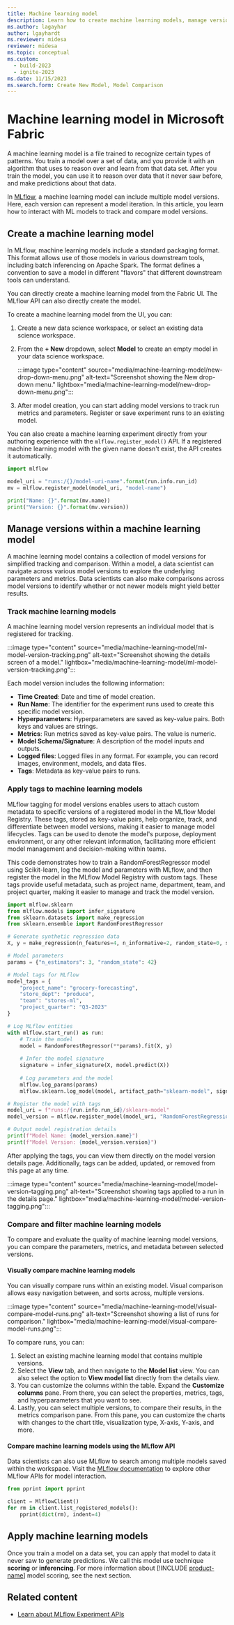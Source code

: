 ```yaml
---
title: Machine learning model
description: Learn how to create machine learning models, manage versions within a model, track models, and apply a model.
ms.author: lagayhar 
author: lgayhardt
ms.reviewer: midesa
reviewer: midesa
ms.topic: conceptual
ms.custom:
  - build-2023
  - ignite-2023
ms.date: 11/15/2023
ms.search.form: Create New Model, Model Comparison
---
```


# Machine learning model in Microsoft Fabric

A machine learning model is a file trained to recognize certain types of patterns. You train a model over a set of data, and you provide it with an algorithm that uses to reason over and learn from that data set. After you train the model, you can use it to reason over data that it never saw before, and make predictions about that data.



In [MLflow](https://mlflow.org/), a machine learning model can include multiple model versions. Here, each version can represent a model iteration. In this article, you learn how to interact with ML models to track and compare model versions.

## Create a machine learning model

In MLflow, machine learning models include a standard packaging format. This format allows use of those models in various downstream tools, including batch inferencing on Apache Spark. The format defines a convention to save a model in different "flavors" that different downstream tools can understand.

You can directly create a machine learning model from the Fabric UI. The MLflow API can also directly create the model.

To create a machine learning model from the UI, you can:

1. Create a new data science workspace, or select an existing data science workspace.
1. From the **+ New** dropdown, select **Model** to create an empty model in your data science workspace.

   :::image type="content" source="media/machine-learning-model/new-drop-down-menu.png" alt-text="Screenshot showing the New drop-down menu." lightbox="media/machine-learning-model/new-drop-down-menu.png":::

3. After model creation, you can start adding model versions to track run metrics and parameters. Register or save experiment runs to an existing model.

You can also create a machine learning experiment directly from your authoring experience with the `mlflow.register_model()` API. If a registered machine learning model with the given name doesn't exist, the API creates it automatically.

```python
import mlflow

model_uri = "runs:/{}/model-uri-name".format(run.info.run_id)
mv = mlflow.register_model(model_uri, "model-name")

print("Name: {}".format(mv.name))
print("Version: {}".format(mv.version))
```

## Manage versions within a machine learning model

A machine learning model contains a collection of model versions for simplified tracking and comparison. Within a model, a data scientist can navigate across various model versions to explore the underlying parameters and metrics. Data scientists can also make comparisons across model versions to identify whether or not newer models might yield better results.

### Track machine learning models

A machine learning model version represents an individual model that is registered for tracking.

:::image type="content" source="media/machine-learning-model/ml-model-version-tracking.png" alt-text="Screenshot showing the details screen of a model." lightbox="media/machine-learning-model/ml-model-version-tracking.png":::

Each model version includes the following information:

- **Time Created**: Date and time of model creation.
- **Run Name**: The identifier for the experiment runs used to create this specific model version.
- **Hyperparameters**: Hyperparameters are saved as key-value pairs. Both keys and values are strings.
- **Metrics**: Run metrics saved as key-value pairs. The value is numeric.
- **Model Schema/Signature**: A description of the model inputs and outputs.
- **Logged files**: Logged files in any format. For example, you can record images, environment, models, and data files.
- **Tags**: Metadata as key-value pairs to runs.

### Apply tags to machine learning models

MLflow tagging for model versions enables users to attach custom metadata to specific versions of a registered model in the MLflow Model Registry. These tags, stored as key-value pairs, help organize, track, and differentiate between model versions, making it easier to manage model lifecycles. Tags can be used to denote the model's purpose, deployment environment, or any other relevant information, facilitating more efficient model management and decision-making within teams.

This code demonstrates how to train a RandomForestRegressor model using Scikit-learn, log the model and parameters with MLflow, and then register the model in the MLflow Model Registry with custom tags. These tags provide useful metadata, such as project name, department, team, and project quarter, making it easier to manage and track the model version.

```python
import mlflow.sklearn
from mlflow.models import infer_signature
from sklearn.datasets import make_regression
from sklearn.ensemble import RandomForestRegressor

# Generate synthetic regression data
X, y = make_regression(n_features=4, n_informative=2, random_state=0, shuffle=False)

# Model parameters
params = {"n_estimators": 3, "random_state": 42}

# Model tags for MLflow
model_tags = {
    "project_name": "grocery-forecasting",
    "store_dept": "produce",
    "team": "stores-ml",
    "project_quarter": "Q3-2023"
}

# Log MLflow entities
with mlflow.start_run() as run:
    # Train the model
    model = RandomForestRegressor(**params).fit(X, y)
    
    # Infer the model signature
    signature = infer_signature(X, model.predict(X))
    
    # Log parameters and the model
    mlflow.log_params(params)
    mlflow.sklearn.log_model(model, artifact_path="sklearn-model", signature=signature)

# Register the model with tags
model_uri = f"runs:/{run.info.run_id}/sklearn-model"
model_version = mlflow.register_model(model_uri, "RandomForestRegressionModel", tags=model_tags)

# Output model registration details
print(f"Model Name: {model_version.name}")
print(f"Model Version: {model_version.version}")

```

After applying the tags, you can view them directly on the model version details page. Additionally, tags can be added, updated, or removed from this page at any time.

:::image type="content" source="media/machine-learning-model/model-version-tagging.png" alt-text="Screenshot showing tags applied to a run in the details page." lightbox="media/machine-learning-model/model-version-tagging.png":::

### Compare and filter machine learning models

To compare and evaluate the quality of machine learning model versions, you can compare the parameters, metrics, and metadata between selected versions.

#### Visually compare machine learning models

You can visually compare runs within an existing model. Visual comparison allows easy navigation between, and sorts across, multiple versions.

:::image type="content" source="media/machine-learning-model/visual-compare-model-runs.png" alt-text="Screenshot showing a list of runs for comparison." lightbox="media/machine-learning-model/visual-compare-model-runs.png":::

To compare runs, you can:

1. Select an existing machine learning model that contains multiple versions.
1. Select the **View** tab, and then navigate to the **Model list** view. You can also select the option to **View model list** directly from the details view.
1. You can customize the columns within the table. Expand the **Customize columns** pane. From there, you can select the properties, metrics, tags, and hyperparameters that you want to see.
1. Lastly, you can select multiple versions, to compare their results, in the metrics comparison pane. From this pane, you can customize the charts with changes to the chart title, visualization type, X-axis, Y-axis, and more.

#### Compare machine learning models using the MLflow API

Data scientists can also use MLflow to search among multiple models saved within the workspace. Visit the [MLflow documentation](https://www.mlflow.org/docs/latest/python_api/mlflow.html) to explore other MLflow APIs for model interaction.

```Python
from pprint import pprint

client = MlflowClient()
for rm in client.list_registered_models():
    pprint(dict(rm), indent=4)
```

## Apply machine learning models

Once you train a model on a data set, you can apply that model to data it never saw to generate predictions. We call this model use technique **scoring** or **inferencing**. For more information about [!INCLUDE [product-name](../includes/product-name.md)] model scoring, see the next section.


## Related content

- [Learn about MLflow Experiment APIs](https://www.mlflow.org/docs/latest/python_api/mlflow.html)

